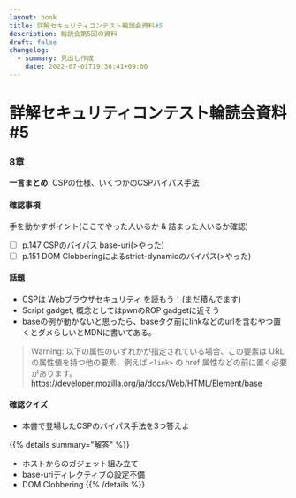 ```yaml
---
layout: book
title: 詳解セキュリティコンテスト輪読会資料#5
description: 輪読会第5回の資料
draft: false
changelog:
  - summary: 見出し作成
    date: 2022-07-01T19:36:41+09:00
---
```


# 詳解セキュリティコンテスト輪読会資料#5

### 8章

**一言まとめ**: CSPの仕様、いくつかのCSPバイパス手法

#### 確認事項

手を動かすポイント(ここでやった人いるか & 詰まった人いるか確認)

- [ ] p.147 CSPのバイパス base-uri(>やった)
- [ ] p.151 DOM Clobberingによるstrict-dynamicのバイパス(>やった)

#### 話題

- CSPは Webブラウザセキュリティ を読もう！(まだ積んでます)
- Script gadget, 概念としてはpwnのROP gadgetに近そう
- baseの例が動かないと思ったら、baseタグ前にlinkなどのurlを含むやつ置くとダメらしいとMDNに書いてある。

> Warning: 以下の属性のいずれかが指定されている場合、この要素は URL の属性値を持つ他の要素、例えば `<link>` の href 属性などの前に置く必要があります。
> https://developer.mozilla.org/ja/docs/Web/HTML/Element/base

#### 確認クイズ


- 本書で登場したCSPのバイパス手法を3つ答えよ

{{% details summary="解答" %}}
- ホストからのガジェット組み立て
- base-uriディレクティブの設定不備
- DOM Clobbering
{{% /details %}}
